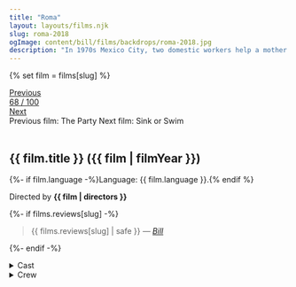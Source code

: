 ```yaml
---
title: "Roma"
layout: layouts/films.njk
slug: roma-2018
ogImage: content/bill/films/backdrops/roma-2018.jpg
description: "In 1970s Mexico City, two domestic workers help a mother of four while her husband is away for an extended period of time."
---
```


{% set film = films[slug] %}

<nav class="films">
  <div class="prev">
    <a href="../the-party-2017"><i class="fa-solid fa-chevron-left fa-xs"></i> Previous</a>
  </div>
  <div>
    <a class="simple" href="../">68 / 100</a>
  </div>
  <div class="next">
    <a href="../sink-or-swim-2018">Next <i class="fa-solid fa-chevron-right fa-xs"></i></a>
  </div>
  <div class="hint">
    <span class="prev-hint">
      <span class="sr-only">Previous film:</span>
      The Party
    </span>
    <span class="next-hint">
      <span class="sr-only">Next film:</span>
      Sink or Swim
    </span>
  </div>
</nav>

<article class="film slug-roma-2018">
  <div class="backdrop-and-poster">
    <img class="poster" src="../films/posters/{{ slug }}.jpg" alt="">
    <img class="backdrop" src="../films/backdrops/{{ slug }}.jpg" alt="">
  </div>

  <h1>{{ film.title }} ({{ film | filmYear }})</h1>

  <p>
    {%- if film.language -%}Language: {{ film.language }}.{% endif %}
    
  </p>

  <p class="director">
    Directed by <strong>{{ film | directors }}</strong>
  </p>

  {%- if films.reviews[slug] -%}
    <blockquote> 
      {{ films.reviews[slug] | safe }} <em>—&nbsp;<a href="/bill">Bill</a></em>
    </blockquote> 
  {%- endif -%}

  <section class="film-detail">
    <div>
      <details>
        <summary>
          <i class="fa-solid fa-masks-theater"></i>
          Cast
        </summary>
        <ul>
          {%- for cast in film.credits.cast -%}
            <li>
              {{ cast.name }} as <em>{{ cast.character }}</em>
            </li>
          {%- endfor -%}
        </ul>
      </details>
      <details>
        <summary>
          <i class="fa-solid fa-clapperboard"></i>
          Crew
        </summary>
        <ul>
          {%- for crew in film.credits.crew -%}
            <li>
              {{ crew.name }} &mdash; <em>{{ crew.job }}</em>
            </li>
          {%- endfor -%}
        </ul>
      </details>
    </div>
  </section>

  
</article>
